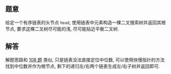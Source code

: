 ## 题意

给定一个有序链表的头节点 `head`, 使用链表中元素构造一棵二叉搜索树并返回其根节点, 要求这棵二叉树尽可能的浅, 尽可能贴近平衡二叉树. 

## 解答

解题思路和 [108 题](https://leetcode150.xhu.me/108) 类似, 只是链表没法直接定位中位数, 可以使用快慢指针的方法找到中位数并作为根节点, 剩下的递归左/右两个链表生成左/右子树并返回即可.